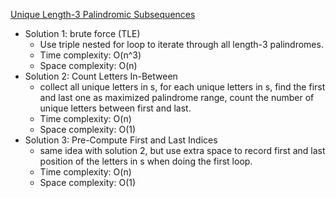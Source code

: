 [Unique Length-3 Palindromic Subsequences](https://leetcode.com/problems/unique-length-3-palindromic-subsequences/description/)  

- Solution 1: brute force (TLE)
    - Use triple nested for loop to iterate through all length-3 palindromes.
    - Time complexity: O(n^3)
    - Space complexity: O(n)
- Solution 2: Count Letters In-Between
    - collect all unique letters in s, for each unique letters in s, find the first and last one as maximized palindrome range, count the number of unique letters between first and last.
    - Time complexity: O(n)
    - Space complexity: O(1)
- Solution 3: Pre-Compute First and Last Indices
    - same idea with solution 2, but use extra space to record first and last position of the letters in s when doing the first loop.
    - Time complexity: O(n)
    - Space complexity: O(1)
